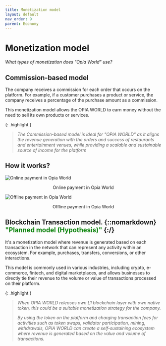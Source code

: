 ```yaml
---
title: Monetization model
layout: default
nav_order: 9
parent: Economy
---
```


# Monetization model

_What types of monetization does "Opia World" use?_

## Commission-based model

The company receives a commission for each order that occurs on the platform. For example, if a customer purchases a product or service, the company receives a percentage of the purchase amount as a commission.

This monetization model allows the OPIA WORLD to earn money without the need to sell its own products or services.

{: .highlight }
> _The Commission-based model is ideal for "OPIA WORLD" as it aligns the revenue generation with the orders and success of restaurants and entertainment venues, while providing a scalable and sustainable source of income for the platform_

## How it works?

![Online payment in Opia World](/en/assets/images/online_payment.png "Online payment in Opia World")
<p style="text-align:center">Online payment in Opia World</p>


![Offline payment in Opia World](/en/assets/images/offline_payment.png "Offline payment in Opia World")
<p style="text-align:center">Offline payment in Opia World</p>

## Blockchain Transaction model. {::nomarkdown} <font color="green">"Planned model (Hypothesis)"</font> {:/}

It's a monetization model where revenue is generated based on each transaction in the network that can represent any activity within an ecosystem. For example, purchases, transfers, conversions, or other interactions.

This model is commonly used in various industries, including crypto, e-commerce, fintech, and digital marketplaces, and allows businesses to directly tie their revenue to the volume or value of transactions processed on their platform.

{: .highlight }
> _When OPIA WORLD releases own L1 blockchain layer with own native token, this could be a suitable monetization strategy for the company._
>
> _By using the token on the platform and charging transaction fees for activities such as token swaps, validator participation, mining, withdrawals, OPIA WORLD can create a self-sustaining ecosystem where revenue is generated based on the value and volume of transactions._
